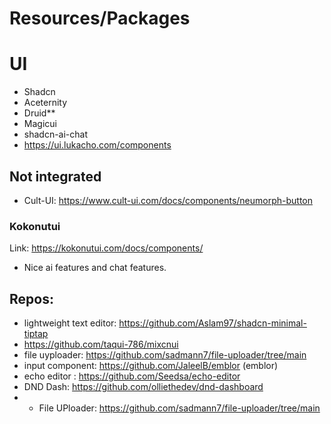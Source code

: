 # Resources/Packages

# UI
- Shadcn 
- Aceternity 
- Druid**
- Magicui
- shadcn-ai-chat
- https://ui.lukacho.com/components

## Not integrated
- Cult-UI: https://www.cult-ui.com/docs/components/neumorph-button

### Kokonutui 
Link: https://kokonutui.com/docs/components/
- Nice ai features and chat features.



## Repos:
- lightweight text editor: https://github.com/Aslam97/shadcn-minimal-tiptap
- https://github.com/taqui-786/mixcnui
- file uyploader: https://github.com/sadmann7/file-uploader/tree/main
- input component: https://github.com/JaleelB/emblor (emblor)
- echo editor : https://github.com/Seedsa/echo-editor
- DND Dash: https://github.com/olliethedev/dnd-dashboard
- - File UPloader: https://github.com/sadmann7/file-uploader/tree/main